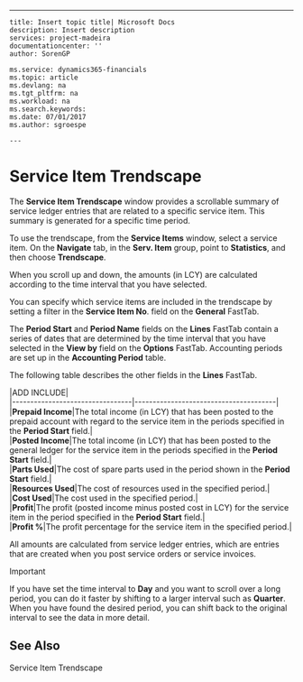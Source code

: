 ---
    title: Insert topic title| Microsoft Docs
    description: Insert description
    services: project-madeira
    documentationcenter: ''
    author: SorenGP

    ms.service: dynamics365-financials
    ms.topic: article
    ms.devlang: na
    ms.tgt_pltfrm: na
    ms.workload: na
    ms.search.keywords:
    ms.date: 07/01/2017
    ms.author: sgroespe

    ---
# Service Item Trendscape
The **Service Item Trendscape** window provides a scrollable summary of service ledger entries that are related to a specific service item. This summary is generated for a specific time period.  
  
 To use the trendscape, from the **Service Items** window, select a service item. On the **Navigate** tab, in the **Serv. Item** group, point to **Statistics**, and then choose **Trendscape**.  
  
 When you scroll up and down, the amounts \(in LCY\) are calculated according to the time interval that you have selected.  
  
 You can specify which service items are included in the trendscape by setting a filter in the **Service Item No**. field on the **General** FastTab.  
  
 The **Period Start** and **Period Name** fields on the **Lines** FastTab contain a series of dates that are determined by the time interval that you have selected in the **View by** field on the **Options** FastTab. Accounting periods are set up in the **Accounting Period** table.  
  
 The following table describes the other fields in the **Lines** FastTab.  
  
|ADD INCLUDE<!--[!INCLUDE[bp_tablefield](../../includes/bp_tabledescription_md.md)]-->|  
|---------------------------------|---------------------------------------|  
|**Prepaid Income**|The total income \(in LCY\) that has been posted to the prepaid account with regard to the service item in the periods specified in the **Period Start** field.|  
|**Posted Income**|The total income \(in LCY\) that has been posted to the general ledger for the service item in the periods specified in the **Period Start** field.|  
|**Parts Used**|The cost of spare parts used in the period shown in the **Period Start** field.|  
|**Resources Used**|The cost of resources used in the specified period.|  
|**Cost Used**|The cost used in the specified period.|  
|**Profit**|The profit \(posted income minus posted cost in LCY\) for the service item in the period specified in the **Period Start** field.|  
|**Profit %**|The profit percentage for the service item in the specified period.|  
  
 All amounts are calculated from service ledger entries, which are entries that are created when you post service orders or service invoices.  
  
> [!IMPORTANT]  
>  If you have set the time interval to **Day** and you want to scroll over a long period, you can do it faster by shifting to a larger interval such as **Quarter**. When you have found the desired period, you can shift back to the original interval to see the data in more detail.  
  
## See Also  
 Service Item Trendscape